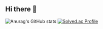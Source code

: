 ## Hi there 👋

![Anurag's GitHub stats](https://github-readme-stats.vercel.app/api?username=YeDongVibe&show_icons=true&theme=radical)
[![Solved.ac Profile](http://mazassumnida.wtf/api/v2/generate_badge?boj=yourbojusername)](https://solved.ac/yourbojusername/)

<!--
**ykPark0923/ykPark0923** is a ✨ _special_ ✨ repository because its `README.md` (this file) appears on your GitHub profile.

Here are some ideas to get you started:

- 🔭 I’m currently working on ...
- 🌱 I’m currently learning ...
- 👯 I’m looking to collaborate on ...
- 🤔 I’m looking for help with ...
- 💬 Ask me about ...
- 📫 How to reach me: ...
- 😄 Pronouns: ...
- ⚡ Fun fact: ...
-->
